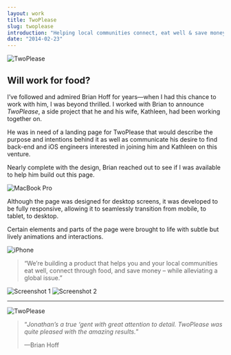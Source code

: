 ```yaml
---
layout: work
title: TwoPlease
slug: twoplease
introduction: "Helping local communities connect, eat well & save money."
date: "2014-02-23"
---
```

<div class="hero hero--{{ page.slug }}">
  <div class="align">
    <div class="align-cell">
      <img src="/assets/images/work/{{ page.slug }}/logo.png"
           srcset="/assets/images/work/{{ page.slug }}/logo.png 1x,
                   /assets/images/work/{{ page.slug }}/logo@2x.png 2x" class="{{ page.slug }}-logo" alt="TwoPlease">
    </div>
  </div>
</div>
<div class="section section--{{ page.slug }}-introduction">
  <div class="container">
    <div class="{{ page.slug }}-introduction-description">
      <h2>Will work for food?</h2>
      <p>I’ve followed and admired Brian Hoff for years&mdash;when I had this chance to work with him, I was beyond thrilled. I worked with Brian to announce <em>TwoPlease</em>, a side project that he and his wife, Kathleen, had been working together on.</p>
      <p>He was in need of a landing page for TwoPlease that would describe the purpose and intentions behind it as well as communicate his desire to find back-end and iOS engineers interested in joining him and Kathleen on this venture.</p>
      <p>Nearly complete with the design, Brian reached out to see if I was available to help him build out this page.</p>
    </div>
    <div class="{{ page.slug }}-introduction-image">
      <img src="/assets/images/work/{{ page.slug }}/macbook-pro.jpg"
           srcset="/assets/images/work/{{ page.slug }}/macbook-pro.jpg 1x,
                   /assets/images/work/{{ page.slug }}/macbook-pro@2x.jpg 2x" alt="MacBook Pro">
    </div>
  </div>
</div>
<div class="section section--{{ page.slug }}-blue">
  <div class="container">
    <div class="{{ page.slug }}-responsive-description">
      <p>Although the page was designed for desktop screens, it was developed to be fully responsive, allowing it to seamlessly transition from mobile, to tablet, to desktop.</p>
      <p>Certain elements and parts of the page were brought to life with subtle but lively animations and interactions.</p>
    </div>
    <div class="{{ page.slug }}-responsive-image">
      <img src="/assets/images/work/{{ page.slug }}/iphone.jpg"
           srcset="/assets/images/work/{{ page.slug }}/iphone.jpg 1x,
                   /assets/images/work/{{ page.slug }}/iphone@2x.jpg 2x" alt="iPhone">
    </div>
    <div class="{{ page.slug }}-responsive-purpose">
      <blockquote class="quote quote--{{ page.slug }}-responsive-purpose">
        <p>&ldquo;We’re building a product that helps you and your local communities eat well, connect through food, and save money &ndash; while alleviating a global issue.&rdquo;</p>
      </blockquote>
    </div>
  </div>
</div>
<div class="section section--twoplease-grey">
  <div class="container">
    <div class="{{ page.slug }}-screenshots">
      <img src="/assets/images/work/{{ page.slug }}/screenshot-1.jpg" class="{{ page.slug }}-screenshots-image-1" alt="Screenshot 1">
      <img src="/assets/images/work/{{ page.slug }}/screenshot-2.jpg" class="{{ page.slug }}-screenshots-image-2" alt="Screenshot 2">
    </div>
  </div>
  <hr class="section-break">
  <div class="container">
    <div class="{{ page.slug }}-testimonial-pots">
      <img src="/assets/images/work/{{ page.slug }}/pots.gif"
           srcset="/assets/images/work/{{ page.slug }}/pots.gif 1x,
                   /assets/images/work/{{ page.slug }}/pots@2x.gif 2x" alt="TwoPlease">
    </div>
    <div class="{{ page.slug }}-testimonial-quote">
    <blockquote class="quote quote--{{ page.slug }}-testimonial">
      <p>&ldquo;<em>Jonathan&rsquo;s a true &lsquo;gent with great attention to detail. TwoPlease was quite pleased with the amazing results.</em>&rdquo;</p>
      <p class="{{ page.slug }}-testimonial-quote-by">&mdash;Brian Hoff</p>
    </blockquote>
    </div>
  </div>
</div>